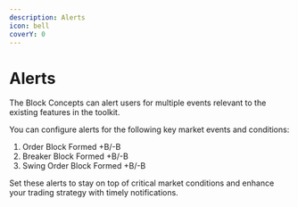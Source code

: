 ```yaml
---
description: Alerts
icon: bell
coverY: 0
---
```


# Alerts

The Block Concepts can alert users for multiple events relevant to the existing features in the toolkit.

You can configure alerts for the following key market events and conditions:

1. Order Block Formed +B/-B
2. Breaker Block Formed +B/-B
3. Swing Order Block Formed +B/-B

Set these alerts to stay on top of critical market conditions and enhance your trading strategy with timely notifications.
